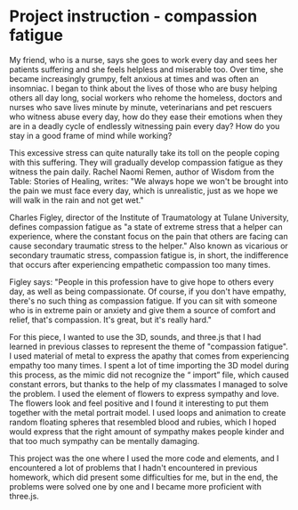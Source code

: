 # Project instruction - compassion fatigue


My friend, who is a nurse, says she goes to work every day and sees her patients suffering and she feels helpless and miserable too. Over time, she became increasingly grumpy, felt anxious at times and was often an insomniac. I began to think about the lives of those who are busy helping others all day long, social workers who rehome the homeless, doctors and nurses who save lives minute by minute, veterinarians and pet rescuers who witness abuse every day, how do they ease their emotions when they are in a deadly cycle of endlessly witnessing pain every day? How do you stay in a good frame of mind while working?

This excessive stress can quite naturally take its toll on the people coping with this suffering. They will gradually develop compassion fatigue as they witness the pain daily.
Rachel Naomi Remen, author of Wisdom from the Table: Stories of Healing, writes: "We always hope we won't be brought into the pain we must face every day, which is unrealistic, just as we hope we will walk in the rain and not get wet."

Charles Figley, director of the Institute of Traumatology at Tulane University, defines compassion fatigue as "a state of extreme stress that a helper can experience, where the constant focus on the pain that others are facing can cause secondary traumatic stress to the helper." Also known as vicarious or secondary traumatic stress, compassion fatigue is, in short, the indifference that occurs after experiencing empathetic compassion too many times.

Figley says: "People in this profession have to give hope to others every day, as well as being compassionate. Of course, if you don't have empathy, there's no such thing as compassion fatigue. If you can sit with someone who is in extreme pain or anxiety and give them a source of comfort and relief, that's compassion. It's great, but it's really hard."

For this piece, I wanted to use the 3D, sounds, and three.js that I had learned in previous classes to represent the theme of "compassion fatigue". I used material of metal to express the apathy that comes from experiencing empathy too many times. I spent a lot of time importing the 3D model during this process, as the mimic did not recognize the “ import” file, which caused constant errors, but thanks to the help of my classmates I managed to solve the problem. I used the element of flowers to express sympathy and love. The flowers look and feel positive and I found it interesting to put them together with the metal portrait model. I used loops and animation to create random floating spheres that resembled blood and rubies, which I hoped would express that the right amount of sympathy makes people kinder and that too much sympathy can be mentally damaging.

This project was the one where I used the more code and elements, and I encountered a lot of problems that I hadn't encountered in previous homework, which did present some difficulties for me, but in the end, the problems were solved one by one and I became more proficient with three.js.
